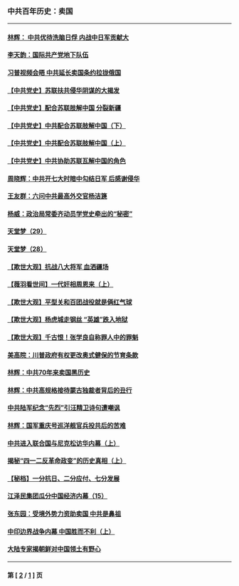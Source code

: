 ### 中共百年历史：卖国
---
#### [林辉： 中共优待洗脑日俘 内战中日军贡献大](../../pages/nf1176117/n13624644.md?11180430) 
#### [李天韵：国际共产党地下队伍](../../pages/nf1176117/n13611808.md?11180430) 
#### [习普视频会晤 中共延长卖国条约拉拢俄国](../../pages/nf1176117/n13060971.md?11180430) 
#### [【中共党史】苏联扶共侵华阴谋的大揭发](../../pages/nf1176117/n13056050.md?11180430) 
#### [【中共党史】配合苏联肢解中国 分裂新疆](../../pages/nf1176117/n13040700.md?11180430) 
#### [【中共党史】中共配合苏联肢解中国（下）](../../pages/nf1176117/n13035660.md?11180430) 
#### [【中共党史】中共配合苏联肢解中国（上）](../../pages/nf1176117/n13030262.md?11180430) 
#### [【中共党史】中共协助苏联瓦解中国的角色](../../pages/nf1176117/n13018109.md?11180430) 
#### [周晓辉：中共开七大时暗中勾结日军 后感谢侵华](../../pages/nf1176117/n12921960.md?11180430) 
#### [王友群：六问中共最高外交官杨洁篪](../../pages/nf1176117/n12836495.md?11180430) 
#### [杨威：政治局常委齐动员学党史牵出的“秘密”](../../pages/nf1176117/n12764642.md?11180430) 
#### [天堂梦（29）](../../pages/nf1176117/n12408465.md?11180430) 
#### [天堂梦（28）](../../pages/nf1176117/n12408309.md?11180430) 
#### [【欺世大观】抗战八大将军 血洒疆场](../../pages/nf1176117/n12357044.md?11180430) 
#### [【薇羽看世间】一代奸相周恩来（上）](../../pages/nf1176117/n12401109.md?11180430) 
#### [【欺世大观】平型关和百团战役就是俩红气球](../../pages/nf1176117/n12359157.md?11180430) 
#### [【欺世大观】杨虎城走钢丝 “英雄”跌入地狱](../../pages/nf1176117/n12358840.md?11180430) 
#### [【欺世大观】千古恨！张学良自称罪人中的罪魁](../../pages/nf1176117/n12358629.md?11180430) 
#### [美高院：川普政府有权更改奥式健保的节育条款](../../pages/nf1176117/n12242171.md?11180430) 
#### [林辉：中共70年来卖国黑历史](../../pages/nf1176117/n11552181.md?11180430) 
#### [林辉：中共高规格接待蒙古独裁者背后的丑行](../../pages/nf1176117/n11225005.md?11180430) 
#### [中共陆军纪念“先烈”引汪精卫诗句遭嘲讽](../../pages/nf1176117/n11153345.md?11180430) 
#### [林辉：国军重庆号巡洋舰官兵投共后的苦难](../../pages/nf1176117/n10997801.md?11180430) 
#### [中共进入联合国与尼克松访华内幕（上）](../../pages/nf1176117/n10138788.md?11180430) 
#### [揭秘“四一二反革命政变”的历史真相（上）](../../pages/nf1176117/n9996650.md?11180430) 
#### [【秘档】一分抗日、二分应付、七分发展](../../pages/nf1176117/n9331484.md?11180430) 
#### [江泽民集团瓜分中国经济内幕（15）](../../pages/nf1176117/n9268584.md?11180430) 
#### [张东园：受境外势力资助卖国 中共是鼻祖](../../pages/nf1176117/n9272480.md?11180430) 
#### [中印边界战争内幕 中国胜而不利（上）](../../pages/nf1176117/n9252458.md?11180430) 
#### [大陆专家揭朝鲜对中国领土有野心](../../pages/nf1176117/n9074056.md?11180430) 

---
#### 第 [ [2](./2.md?11180430) / [1](./1.md?11180430) ] 页
